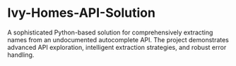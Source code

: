 # Ivy-Homes-API-Solution
A sophisticated Python-based solution for comprehensively extracting names from an undocumented autocomplete API. The project demonstrates advanced API exploration, intelligent extraction strategies, and robust error handling.
